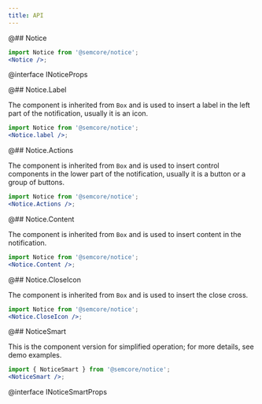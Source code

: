 ```yaml
---
title: API
---
```


@## Notice

```jsx
import Notice from '@semcore/notice';
<Notice />;
```

@interface INoticeProps

@## Notice.Label

The component is inherited from `Box` and is used to insert a label in the left part of the notification, usually it is an icon.

```jsx
import Notice from '@semcore/notice';
<Notice.label />;
```

@## Notice.Actions

The component is inherited from `Box` and is used to insert control components in the lower part of the notification, usually it is a button or a group of buttons.

```jsx
import Notice from '@semcore/notice';
<Notice.Actions />;
```

@## Notice.Content

The component is inherited from `Box` and is used to insert content in the notification.

```jsx
import Notice from '@semcore/notice';
<Notice.Content />;
```

@## Notice.CloseIcon

The component is inherited from `Box` and is used to insert the close cross.

```jsx
import Notice from '@semcore/notice';
<Notice.CloseIcon />;
```

@## NoticeSmart

This is the component version for simplified operation; for more details, see demo examples.

```jsx
import { NoticeSmart } from '@semcore/notice';
<NoticeSmart />;
```

@interface INoticeSmartProps
